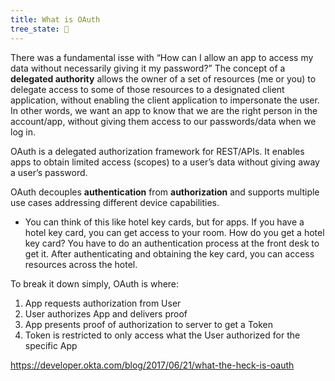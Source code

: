 ```yaml
---
title: What is OAuth
tree_state: 🌱
---
```


There was a fundamental isse with “How can I allow an app to access my data without necessarily giving it my password?” The concept of a **delegated authority** allows the owner of a set of resources (me or you) to delegate access to some of those resources to a designated client application, without enabling the client application to impersonate the user. In other words, we want an app to know that we are the right person in the account/app, without giving them access to our passwords/data when we log in.

OAuth is a delegated authorization framework for REST/APIs. It enables apps to obtain limited access (scopes) to a user’s data without giving away a user’s password.

OAuth decouples **authentication** from **authorization** and supports multiple use cases addressing different device capabilities.
- You can think of this like hotel key cards, but for apps. If you have a hotel key card, you can get access to your room. How do you get a hotel key card? You have to do an authentication process at the front desk to get it. After authenticating and obtaining the key card, you can access resources across the hotel.

To break it down simply, OAuth is where:
1.  App requests authorization from User
2.  User authorizes App and delivers proof
3.  App presents proof of authorization to server to get a Token
4.  Token is restricted to only access what the User authorized for the specific App

https://developer.okta.com/blog/2017/06/21/what-the-heck-is-oauth
